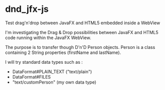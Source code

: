 # dnd_jfx-js
Test drag'n'drop between JavaFX and HTML5 embedded inside a WebView

I'm investigating the Drag & Drop possibilities between JavaFX and HTML5 code running within the JavaFX WebView.

The purpose is to transfer though D'n'D Person objects. Person is a class containing 2 String properties (firstName and lastName).

I will try standard data types such as :
 - DataFormat#PLAIN_TEXT ("text/plain")
 - DataFormat#FILES
 - "text/customPerson" (my own data type)
